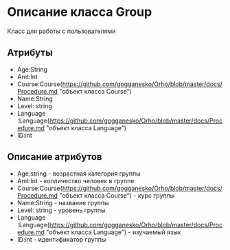 # Описание класса Group
Класс для работы с пользователями

## Атрибуты

* Age:String
* Amt:Int
* Course:Course(https://github.com/gogganesko/Orho/blob/master/docs/Procedure.md "объект класса Course")
* Name:String
* Level: string
* Language :Language(https://github.com/gogganesko/Orho/blob/master/docs/Procedure.md "объект класса Language") 
* ID:int

## Описание атрибутов

* Age:string - возрастная категория группы
* Amt:Int - колличество человек в группе
* Course:Course(https://github.com/gogganesko/Orho/blob/master/docs/Procedure.md "объект класса Course") - курс группы
* Name:String - название группы
* Level: string - уровень группы
* Language :Language(https://github.com/gogganesko/Orho/blob/master/docs/Procedure.md "объект класса Language") - изучаемый язык
* ID:int - идентификатор группы